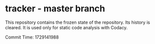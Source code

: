 # tracker - master branch

This repository contains the frozen state of the repository.
Its history is cleared. It is used only for static code
analysis with Codacy.

Commit Time: 1729141988